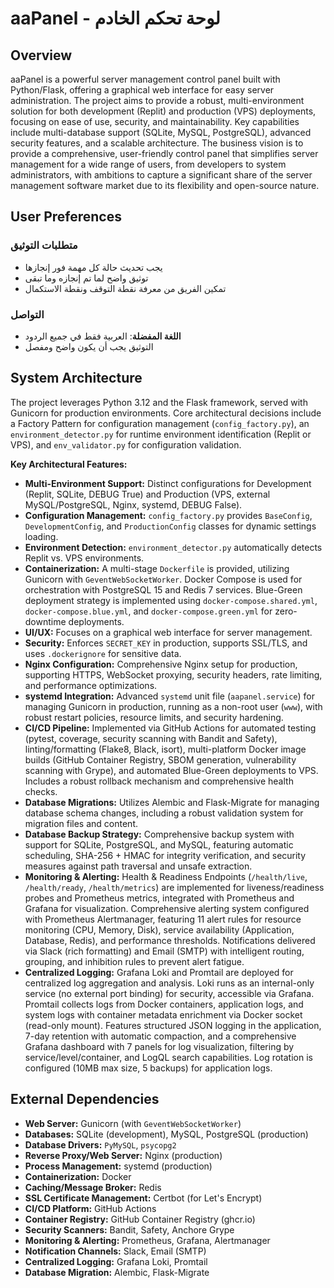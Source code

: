 # aaPanel - لوحة تحكم الخادم

## Overview
aaPanel is a powerful server management control panel built with Python/Flask, offering a graphical web interface for easy server administration. The project aims to provide a robust, multi-environment solution for both development (Replit) and production (VPS) deployments, focusing on ease of use, security, and maintainability. Key capabilities include multi-database support (SQLite, MySQL, PostgreSQL), advanced security features, and a scalable architecture. The business vision is to provide a comprehensive, user-friendly control panel that simplifies server management for a wide range of users, from developers to system administrators, with ambitions to capture a significant share of the server management software market due to its flexibility and open-source nature.

## User Preferences
### متطلبات التوثيق
- يجب تحديث حالة كل مهمة فور إنجازها
- توثيق واضح لما تم إنجازه وما تبقى
- تمكين الفريق من معرفة نقطة التوقف ونقطة الاستكمال

### التواصل
- **اللغة المفضلة**: العربية فقط في جميع الردود
- التوثيق يجب أن يكون واضح ومفصل

## System Architecture
The project leverages Python 3.12 and the Flask framework, served with Gunicorn for production environments. Core architectural decisions include a Factory Pattern for configuration management (`config_factory.py`), an `environment_detector.py` for runtime environment identification (Replit or VPS), and `env_validator.py` for configuration validation.

**Key Architectural Features:**
-   **Multi-Environment Support:** Distinct configurations for Development (Replit, SQLite, DEBUG True) and Production (VPS, external MySQL/PostgreSQL, Nginx, systemd, DEBUG False).
-   **Configuration Management:** `config_factory.py` provides `BaseConfig`, `DevelopmentConfig`, and `ProductionConfig` classes for dynamic settings loading.
-   **Environment Detection:** `environment_detector.py` automatically detects Replit vs. VPS environments.
-   **Containerization:** A multi-stage `Dockerfile` is provided, utilizing Gunicorn with `GeventWebSocketWorker`. Docker Compose is used for orchestration with PostgreSQL 15 and Redis 7 services. Blue-Green deployment strategy is implemented using `docker-compose.shared.yml`, `docker-compose.blue.yml`, and `docker-compose.green.yml` for zero-downtime deployments.
-   **UI/UX:** Focuses on a graphical web interface for server management.
-   **Security:** Enforces `SECRET_KEY` in production, supports SSL/TLS, and uses `.dockerignore` for sensitive data.
-   **Nginx Configuration:** Comprehensive Nginx setup for production, supporting HTTPS, WebSocket proxying, security headers, rate limiting, and performance optimizations.
-   **systemd Integration:** Advanced `systemd` unit file (`aapanel.service`) for managing Gunicorn in production, running as a non-root user (`www`), with robust restart policies, resource limits, and security hardening.
-   **CI/CD Pipeline:** Implemented via GitHub Actions for automated testing (pytest, coverage, security scanning with Bandit and Safety), linting/formatting (Flake8, Black, isort), multi-platform Docker image builds (GitHub Container Registry, SBOM generation, vulnerability scanning with Grype), and automated Blue-Green deployments to VPS. Includes a robust rollback mechanism and comprehensive health checks.
-   **Database Migrations:** Utilizes Alembic and Flask-Migrate for managing database schema changes, including a robust validation system for migration files and content.
-   **Database Backup Strategy:** Comprehensive backup system with support for SQLite, PostgreSQL, and MySQL, featuring automatic scheduling, SHA-256 + HMAC for integrity verification, and security measures against path traversal and unsafe extraction.
-   **Monitoring & Alerting:** Health & Readiness Endpoints (`/health/live`, `/health/ready`, `/health/metrics`) are implemented for liveness/readiness probes and Prometheus metrics, integrated with Prometheus and Grafana for visualization. Comprehensive alerting system configured with Prometheus Alertmanager, featuring 11 alert rules for resource monitoring (CPU, Memory, Disk), service availability (Application, Database, Redis), and performance thresholds. Notifications delivered via Slack (rich formatting) and Email (SMTP) with intelligent routing, grouping, and inhibition rules to prevent alert fatigue.
-   **Centralized Logging:** Grafana Loki and Promtail are deployed for centralized log aggregation and analysis. Loki runs as an internal-only service (no external port binding) for security, accessible via Grafana. Promtail collects logs from Docker containers, application logs, and system logs with container metadata enrichment via Docker socket (read-only mount). Features structured JSON logging in the application, 7-day retention with automatic compaction, and a comprehensive Grafana dashboard with 7 panels for log visualization, filtering by service/level/container, and LogQL search capabilities. Log rotation is configured (10MB max size, 5 backups) for application logs.

## External Dependencies
-   **Web Server:** Gunicorn (with `GeventWebSocketWorker`)
-   **Databases:** SQLite (development), MySQL, PostgreSQL (production)
-   **Database Drivers:** `PyMySQL`, `psycopg2`
-   **Reverse Proxy/Web Server:** Nginx (production)
-   **Process Management:** systemd (production)
-   **Containerization:** Docker
-   **Caching/Message Broker:** Redis
-   **SSL Certificate Management:** Certbot (for Let's Encrypt)
-   **CI/CD Platform:** GitHub Actions
-   **Container Registry:** GitHub Container Registry (ghcr.io)
-   **Security Scanners:** Bandit, Safety, Anchore Grype
-   **Monitoring & Alerting:** Prometheus, Grafana, Alertmanager
-   **Notification Channels:** Slack, Email (SMTP)
-   **Centralized Logging:** Grafana Loki, Promtail
-   **Database Migration:** Alembic, Flask-Migrate